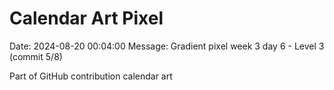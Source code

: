# Calendar Art Pixel

Date: 2024-08-20 00:04:00
Message: Gradient pixel week 3 day 6 - Level 3 (commit 5/8)

Part of GitHub contribution calendar art
